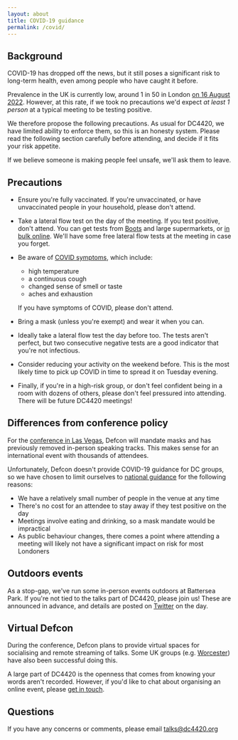 ```yaml
---
layout: about
title: COVID-19 guidance
permalink: /covid/
---
```


## Background

COVID-19 has dropped off the news, but it still poses a significant
risk to long-term health, even among people who have caught it before.

Prevalence in the UK is currently low, around 1 in 50 in London [on 16 August 2022](https://www.ons.gov.uk/peoplepopulationandcommunity/healthandsocialcare/conditionsanddiseases/bulletins/coronaviruscovid19infectionsurveypilot/26august2022).
However, at this rate, if we took no precautions we'd expect *at least 1 person* at a
typical meeting to be testing positive.

We therefore propose the following precautions. As usual for DC4420,
we have limited ability to enforce them, so this is an honesty system.
Please read the following section carefully before attending, and
decide if it fits your risk appetite.

If we believe someone is making people feel unsafe, we'll ask them to leave.

## Precautions
- Ensure you're fully vaccinated. If you're unvaccinated, or have unvaccinated people in your household, please don't attend.

- Take a lateral flow test on the day of the meeting. If you test positive, don't attend.
  You can get tests from [Boots](https://www.boots.com/flowflex-antigen-rapid-test-lateral-flow-self-testing-kit-1-test-10312288) and large supermarkets, or [in bulk online](https://www.medisave.co.uk/covid-lateral-flow-tests-l031-118r5.html). We'll have some free lateral flow tests at the meeting in case you forget.

- Be aware of [COVID symptoms](https://www.nhs.uk/conditions/coronavirus-covid-19/symptoms/main-symptoms/),
  which include:

  - high temperature
  - a continuous cough
  - changed sense of smell or taste
  - aches and exhaustion

  If you have symptoms of COVID, please don't attend. 

- Bring a mask (unless you're exempt) and wear it when you can.

- Ideally take a lateral flow test the day before too. The tests aren't perfect, but two
  consecutive negative tests are a good indicator that you're not infectious.

- Consider reducing your activity on the weekend before. This is the most likely
  time to pick up COVID in time to spread it on Tuesday evening.

- Finally, if you're in a high-risk group, or don't feel confident being
  in a room with dozens of others, please don't feel pressured
  into attending. There will be future DC4420 meetings!

## Differences from conference policy

For the [conference in Las Vegas](https://defcon.org/html/defcon-30/dc-30-faq.html),
Defcon will mandate masks and has previously removed in-person speaking tracks.
This makes sense for an international event with thousands of attendees.

Unfortunately, Defcon doesn't provide COVID-19 guidance for DC groups, so we have
chosen to limit ourselves to [national guidance](https://www.gov.uk/guidance/reducing-the-spread-of-respiratory-infections-including-covid-19-in-the-workplace) for the following reasons:

- We have a relatively small number of people in the venue at any time
- There's no cost for an attendee to stay away if they test positive on the day
- Meetings involve eating and drinking, so a mask mandate would be impractical
- As public behaviour changes, there comes a point where attending a meeting
  will likely not have a significant impact on risk for most Londoners

## Outdoors events

As a stop-gap, we've run some in-person events outdoors at Battersea Park. If you're
not tied to the talks part of DC4420, please join us! These are announced in advance,
and details are posted on [Twitter](https://twitter.com/dc4420) on the day.

## Virtual Defcon

During the conference, Defcon plans to provide virtual spaces for socialising
and remote streaming of talks. Some UK groups (e.g. [Worcester](https://dc441905.org/))
have also been successful doing this.

A large part of DC4420 is the openness that comes from knowing your words aren't recorded.
However, if you'd like to chat about organising an online event, please [get in touch](mailto:talks@dc4420.org).

## Questions

If you have any concerns or comments, please email <talks@dc4420.org>

